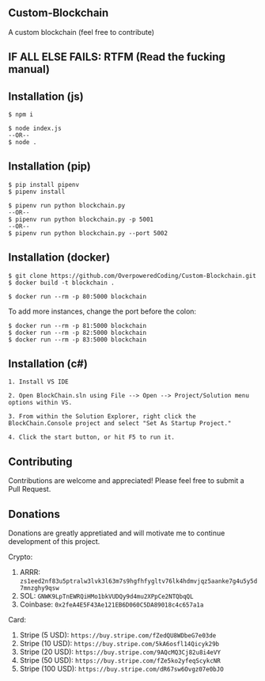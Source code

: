 ## Custom-Blockchain
A custom blockchain (feel free to contribute)

## IF ALL ELSE FAILS: RTFM (Read the fucking manual)

## Installation (js)
```
$ npm i

$ node index.js
--OR--
$ node .
```

## Installation (pip)
```
$ pip install pipenv
$ pipenv install

$ pipenv run python blockchain.py
--OR--
$ pipenv run python blockchain.py -p 5001
--OR--
$ pipenv run python blockchain.py --port 5002
```
    
## Installation (docker)

```
$ git clone https://github.com/OverpoweredCoding/Custom-Blockchain.git
$ docker build -t blockchain .

$ docker run --rm -p 80:5000 blockchain
```
To add more instances, change the port before the colon:
```
$ docker run --rm -p 81:5000 blockchain
$ docker run --rm -p 82:5000 blockchain
$ docker run --rm -p 83:5000 blockchain
```

## Installation (c#)
```
1. Install VS IDE

2. Open BlockChain.sln using File --> Open --> Project/Solution menu options within VS.

3. From within the Solution Explorer, right click the BlockChain.Console project and select "Set As Startup Project."

4. Click the start button, or hit F5 to run it.
```

## Contributing

Contributions are welcome and appreciated! Please feel free to submit a Pull Request.

## Donations
Donations are greatly appretiated and will motivate me to continue development of this project.

Crypto:
1) ARRR: ```zs1eed2nf83u5ptralw3lvk3l63m7s9hgfhfygltv76lk4hdmvjqz5aanke7g4u5y5d7mnzghy9qsw```
2) SOL: ```GNWK9LpTnEWRQiHMo1bkVUDQy9d4mu2XPpCe2NTQbqQL```
3) Coinbase: ```0x2feA4E5F43Ae121EB6D060C5DA89018c4c657a1a```

Card:
1) Stripe (5 USD): ```https://buy.stripe.com/fZedQU8WDbeG7e03de```
2) Stripe (10 USD): ```https://buy.stripe.com/5kA6osfl14Qicyk29b```
3) Stripe (20 USD): ```https://buy.stripe.com/9AQcMQ3Cj82u8i4eVY```
4) Stripe (50 USD): ```https://buy.stripe.com/fZe5ko2yfeqScykcNR```
5) Stripe (100 USD): ```https://buy.stripe.com/dR67sw6Ovgz07e0bJO```
